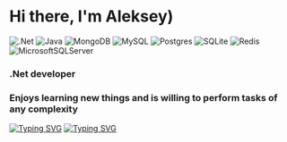 # Hi there, I'm Aleksey) 
![.Net](https://img.shields.io/badge/.NET-5C2D91?style=for-the-badge&logo=.net&logoColor=white)
![Java](https://img.shields.io/badge/java-%23ED8B00.svg?style=for-the-badge&logo=openjdk&logoColor=white)
![MongoDB](https://img.shields.io/badge/MongoDB-%234ea94b.svg?style=for-the-badge&logo=mongodb&logoColor=white)
![MySQL](https://img.shields.io/badge/mysql-4479A1.svg?style=for-the-badge&logo=mysql&logoColor=white)
![Postgres](https://img.shields.io/badge/postgres-%23316192.svg?style=for-the-badge&logo=postgresql&logoColor=white)
![SQLite](https://img.shields.io/badge/sqlite-%2307405e.svg?style=for-the-badge&logo=sqlite&logoColor=white)
![Redis](https://img.shields.io/badge/redis-%23DD0031.svg?style=for-the-badge&logo=redis&logoColor=white)
![MicrosoftSQLServer](https://img.shields.io/badge/Microsoft%20SQL%20Server-CC2927?style=for-the-badge&logo=microsoft%20sql%20server&logoColor=white)
### .Net developer
### Enjoys learning new things and is willing to perform tasks of any complexity
[![Typing SVG](https://readme-typing-svg.demolab.com?font=Fira+Code&pause=1000&random=false&width=435&lines=Backend+on+Asp.net)](https://git.io/typing-svg)
[![Typing SVG](https://readme-typing-svg.demolab.com?font=Fira+Code&pause=1000&random=false&width=435&lines=Frontern+on+Wpf;How+vexingly+quick+daft+zebras+jump)](https://git.io/typing-svg)

